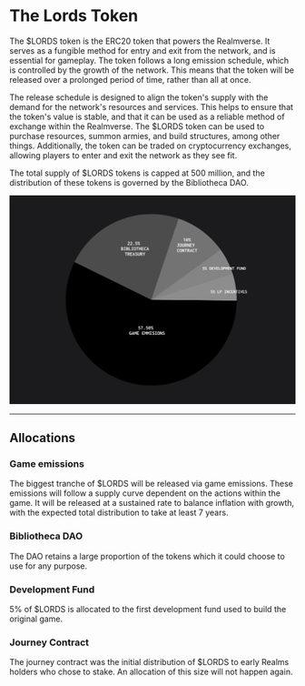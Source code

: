 # The Lords Token

The $LORDS token is the ERC20 token that powers the Realmverse. It serves as a fungible method for entry and exit from the network, and is essential for gameplay. The token follows a long emission schedule, which is controlled by the growth of the network. This means that the token will be released over a prolonged period of time, rather than all at once. 

The release schedule is designed to align the token's supply with the demand for the network's resources and services. This helps to ensure that the token's value is stable, and that it can be used as a reliable method of exchange within the Realmverse. The $LORDS token can be used to purchase resources, summon armies, and build structures, among other things. Additionally, the token can be traded on cryptocurrency exchanges, allowing players to enter and exit the network as they see fit.

The total supply of $LORDS tokens is capped at 500 million, and the distribution of these tokens is governed by the Bibliotheca DAO.

![$LORDS Allocation](static/img/allocation.png)

---
## Allocations

### Game emissions

The biggest tranche of $LORDS will be released via game emissions. These emissions will follow a supply curve dependent on the actions within the game. It will be released at a sustained rate to balance inflation with growth, with the expected total distribution to take at least 7 years.

### Bibliotheca DAO

The DAO retains a large proportion of the tokens which it could choose to use for any purpose.

### Development Fund

5% of $LORDS is allocated to the first development fund used to build the original game.

### Journey Contract

The journey contract was the initial distribution of $LORDS to early Realms holders who chose to stake. An allocation of this size will not happen again.